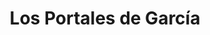 ---
title : Los Portales de García
layout: negocio
slogan: Conocenos, y llevate una grata experiencia
web: 
categoria: Restaurante
imagenes: ["/assets/img/directorio/webp/los-portales.webp"]
direccion: Playas de Rosarito Baja California, México. Km 52 carretera libre El campito, 22710 Rosarito, B.C.
estado: Baja California
municipio: Rosarito
codigo: 22710
latitude: 32.1795171
longitude: -116.91186
telefono:
cocina:
rango: $$
facebook: https://www.facebook.com/losportales05
instagram: https://www.instagram.com/losportales5/
whatsapp: 
horariodeservicio: Abierto todos los dias de 10:00 AM a 10:00 PM
descripcion: Restaurante Bar, con un estilo de cocina Baja Med y experto en mixología.
---